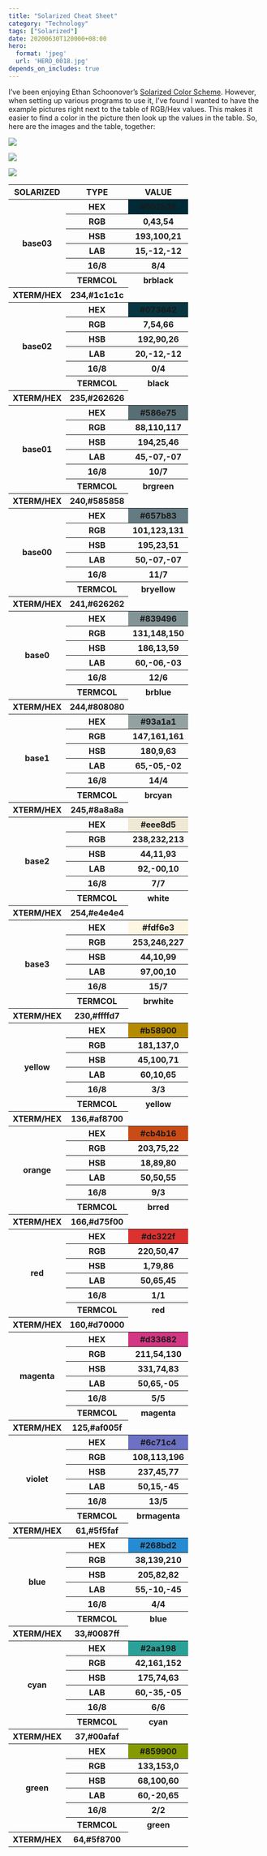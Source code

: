 ```yaml
---
title: "Solarized Cheat Sheet"
category: "Technology"
tags: ["Solarized"]
date: 20200630T120000+08:00
hero:
  format: 'jpeg'
  url: 'HERO_0018.jpg'
depends_on_includes: true
---
```

I’ve been enjoying Ethan Schoonover’s [Solarized Color Scheme](http://ethanschoonover.com/solarized). However, when setting up various programs to use it, I’ve found I wanted to have the example pictures right next to the table of RGB/Hex values. This makes it easier to find a color in the picture then look up the values in the table. So, here are the images and the table, together:

![](/assets/images/posts/solarized/solarized-palette.png)

![](/assets/images/posts/solarized/solarized-values-light.png)

![](/assets/images/posts/solarized/solarized-values-dark.png)

<table>
<!-- BEGIN base03 -->
<thead>
  <th>SOLARIZED</th>
  <th>TYPE</th>
  <th>VALUE</th>
</thead>
<tr>
  <th rowspan="7">base03</th>
</tr>
<tr>
  <th>HEX</th>
  <th style="background-color: #002b36;">#002b36</th>
</tr>
<tr>
  <th>RGB</th>
  <th>0,43,54</th>
</tr>
<tr>
  <th>HSB</th>
  <th>193,100,21</th>
</tr>
<tr>
  <th>LAB</th>
  <th>15,-12,-12</th>
</tr>
<tr>
  <th>16/8</th>
  <th>8/4</th>
</tr>
<tr>
  <th>TERMCOL</th>
  <th>brblack</th>
</tr>
<tr>
  <th>XTERM/HEX</th>
  <th>234,#1c1c1c</th>
</tr>
<!-- END base03 -->
<!-- BEGIN base02 -->
<tr>
  <th rowspan="7">base02</th>
</tr>
<tr>
  <th>HEX</th>
  <th style="background-color: #073642;">#073642</th>
</tr>
<tr>
  <th>RGB</th>
  <th>7,54,66</th>
</tr>
<tr>
  <th>HSB</th>
  <th>192,90,26</th>
</tr>
<tr>
  <th>LAB</th>
  <th>20,-12,-12</th>
</tr>
<tr>
  <th>16/8</th>
  <th>0/4</th>
</tr>
<tr>
  <th>TERMCOL</th>
  <th>black</th>
</tr>
<tr>
  <th>XTERM/HEX</th>
  <th>235,#262626</th>
</tr>
<!-- END base02 -->
<!-- BEGIN base01 -->
<tr>
  <th rowspan="7">base01</th>
</tr>
<tr>
  <th>HEX</th>
  <th style="background-color: #586e75;">#586e75</th>
</tr>
<tr>
  <th>RGB</th>
  <th>88,110,117</th>
</tr>
<tr>
  <th>HSB</th>
  <th>194,25,46</th>
</tr>
<tr>
  <th>LAB</th>
  <th>45,-07,-07</th>
</tr>
<tr>
  <th>16/8</th>
  <th>10/7</th>
</tr>
<tr>
  <th>TERMCOL</th>
  <th>brgreen</th>
</tr>
<tr>
  <th>XTERM/HEX</th>
  <th>240,#585858</th>
</tr>
<!-- END base01 -->
<!-- BEGIN base00 -->
<tr>
  <th rowspan="7">base00</th>
</tr>
<tr>
  <th>HEX</th>
  <th style="background-color: #657b83;">#657b83</th>
</tr>
<tr>
  <th>RGB</th>
  <th>101,123,131</th>
</tr>
<tr>
  <th>HSB</th>
  <th>195,23,51</th>
</tr>
<tr>
  <th>LAB</th>
  <th>50,-07,-07</th>
</tr>
<tr>
  <th>16/8</th>
  <th>11/7</th>
</tr>
<tr>
  <th>TERMCOL</th>
  <th>bryellow</th>
</tr>
<tr>
  <th>XTERM/HEX</th>
  <th>241,#626262</th>
</tr>
<!-- END base00 -->
<!-- BEGIN base0 -->
<tr>
  <th rowspan="7">base0</th>
</tr>
<tr>
  <th>HEX</th>
  <th style="background-color: #839496;">#839496</th>
</tr>
<tr>
  <th>RGB</th>
  <th>131,148,150</th>
</tr>
<tr>
  <th>HSB</th>
  <th>186,13,59</th>
</tr>
<tr>
  <th>LAB</th>
  <th>60,-06,-03</th>
</tr>
<tr>
  <th>16/8</th>
  <th>12/6</th>
</tr>
<tr>
  <th>TERMCOL</th>
  <th>brblue</th>
</tr>
<tr>
  <th>XTERM/HEX</th>
  <th>244,#808080</th>
</tr>
<!-- END base0 -->
<!-- BEGIN base1 -->
<tr>
  <th rowspan="7">base1</th>
</tr>
<tr>
  <th>HEX</th>
  <th style="background-color: #93a1a1;">#93a1a1</th>
</tr>
<tr>
  <th>RGB</th>
  <th>147,161,161</th>
</tr>
<tr>
  <th>HSB</th>
  <th>180,9,63</th>
</tr>
<tr>
  <th>LAB</th>
  <th>65,-05,-02</th>
</tr>
<tr>
  <th>16/8</th>
  <th>14/4</th>
</tr>
<tr>
  <th>TERMCOL</th>
  <th>brcyan</th>
</tr>
<tr>
  <th>XTERM/HEX</th>
  <th>245,#8a8a8a</th>
</tr>
<!-- END base1 -->
<!-- BEGIN base2 -->
<tr>
  <th rowspan="7">base2</th>
</tr>
<tr>
  <th>HEX</th>
  <th style="background-color: #eee8d5;">#eee8d5</th>
</tr>
<tr>
  <th>RGB</th>
  <th>238,232,213</th>
</tr>
<tr>
  <th>HSB</th>
  <th>44,11,93</th>
</tr>
<tr>
  <th>LAB</th>
  <th>92,-00,10</th>
</tr>
<tr>
  <th>16/8</th>
  <th>7/7</th>
</tr>
<tr>
  <th>TERMCOL</th>
  <th>white</th>
</tr>
<tr>
  <th>XTERM/HEX</th>
  <th>254,#e4e4e4</th>
</tr>
<!-- END base2 -->
<!-- BEGIN base3 -->
<tr>
  <th rowspan="7">base3</th>
</tr>
<tr>
  <th>HEX</th>
  <th style="background-color: #fdf6e3;">#fdf6e3</th>
</tr>
<tr>
  <th>RGB</th>
  <th>253,246,227</th>
</tr>
<tr>
  <th>HSB</th>
  <th>44,10,99</th>
</tr>
<tr>
  <th>LAB</th>
  <th>97,00,10</th>
</tr>
<tr>
  <th>16/8</th>
  <th>15/7</th>
</tr>
<tr>
  <th>TERMCOL</th>
  <th>brwhite</th>
</tr>
<tr>
  <th>XTERM/HEX</th>
  <th>230,#ffffd7</th>
</tr>
<!-- END base3 -->
<!-- BEGIN yellow -->
<tr>
  <th rowspan="7">yellow</th>
</tr>
<tr>
  <th>HEX</th>
  <th style="background-color: #b58900;">#b58900</th>
</tr>
<tr>
  <th>RGB</th>
  <th>181,137,0</th>
</tr>
<tr>
  <th>HSB</th>
  <th>45,100,71</th>
</tr>
<tr>
  <th>LAB</th>
  <th>60,10,65</th>
</tr>
<tr>
  <th>16/8</th>
  <th>3/3</th>
</tr>
<tr>
  <th>TERMCOL</th>
  <th>yellow</th>
</tr>
<tr>
  <th>XTERM/HEX</th>
  <th>136,#af8700</th>
</tr>
<!-- END yellow -->
<!-- BEGIN orange -->
<tr>
  <th rowspan="7">orange</th>
</tr>
<tr>
  <th>HEX</th>
  <th style="background-color: #cb4b16;">#cb4b16</th>
</tr>
<tr>
  <th>RGB</th>
  <th>203,75,22</th>
</tr>
<tr>
  <th>HSB</th>
  <th>18,89,80</th>
</tr>
<tr>
  <th>LAB</th>
  <th>50,50,55</th>
</tr>
<tr>
  <th>16/8</th>
  <th>9/3</th>
</tr>
<tr>
  <th>TERMCOL</th>
  <th>brred</th>
</tr>
<tr>
  <th>XTERM/HEX</th>
  <th>166,#d75f00</th>
</tr>
<!-- END orange -->
<!-- BEGIN red -->
<tr>
  <th rowspan="7">red</th>
</tr>
<tr>
  <th>HEX</th>
  <th style="background-color: #dc322f;">#dc322f</th>
</tr>
<tr>
  <th>RGB</th>
  <th>220,50,47</th>
</tr>
<tr>
  <th>HSB</th>
  <th>1,79,86</th>
</tr>
<tr>
  <th>LAB</th>
  <th>50,65,45</th>
</tr>
<tr>
  <th>16/8</th>
  <th>1/1</th>
</tr>
<tr>
  <th>TERMCOL</th>
  <th>red</th>
</tr>
<tr>
  <th>XTERM/HEX</th>
  <th>160,#d70000</th>
</tr>
<!-- END red -->
<!-- BEGIN magenta -->
<tr>
  <th rowspan="7">magenta</th>
</tr>
<tr>
  <th>HEX</th>
  <th style="background-color: #d33682;">#d33682</th>
</tr>
<tr>
  <th>RGB</th>
  <th>211,54,130</th>
</tr>
<tr>
  <th>HSB</th>
  <th>331,74,83</th>
</tr>
<tr>
  <th>LAB</th>
  <th>50,65,-05</th>
</tr>
<tr>
  <th>16/8</th>
  <th>5/5</th>
</tr>
<tr>
  <th>TERMCOL</th>
  <th>magenta</th>
</tr>
<tr>
  <th>XTERM/HEX</th>
  <th>125,#af005f</th>
</tr>
<!-- END magenta -->
<!-- BEGIN violet -->
<tr>
  <th rowspan="7">violet</th>
</tr>
<tr>
  <th>HEX</th>
  <th style="background-color: #6c71c4;">#6c71c4</th>
</tr>
<tr>
  <th>RGB</th>
  <th>108,113,196</th>
</tr>
<tr>
  <th>HSB</th>
  <th>237,45,77</th>
</tr>
<tr>
  <th>LAB</th>
  <th>50,15,-45</th>
</tr>
<tr>
  <th>16/8</th>
  <th>13/5</th>
</tr>
<tr>
  <th>TERMCOL</th>
  <th>brmagenta</th>
</tr>
<tr>
  <th>XTERM/HEX</th>
  <th>61,#5f5faf</th>
</tr>
<!-- END violet -->
<!-- BEGIN blue -->
<tr>
  <th rowspan="7">blue</th>
</tr>
<tr>
  <th>HEX</th>
  <th style="background-color: #268bd2;">#268bd2</th>
</tr>
<tr>
  <th>RGB</th>
  <th>38,139,210</th>
</tr>
<tr>
  <th>HSB</th>
  <th>205,82,82</th>
</tr>
<tr>
  <th>LAB</th>
  <th>55,-10,-45</th>
</tr>
<tr>
  <th>16/8</th>
  <th>4/4</th>
</tr>
<tr>
  <th>TERMCOL</th>
  <th>blue</th>
</tr>
<tr>
  <th>XTERM/HEX</th>
  <th>33,#0087ff</th>
</tr>
<!-- END blue -->
<!-- BEGIN cyan -->
<tr>
  <th rowspan="7">cyan</th>
</tr>
<tr>
  <th>HEX</th>
  <th style="background-color: #2aa198;">#2aa198</th>
</tr>
<tr>
  <th>RGB</th>
  <th>42,161,152</th>
</tr>
<tr>
  <th>HSB</th>
  <th>175,74,63</th>
</tr>
<tr>
  <th>LAB</th>
  <th>60,-35,-05</th>
</tr>
<tr>
  <th>16/8</th>
  <th>6/6</th>
</tr>
<tr>
  <th>TERMCOL</th>
  <th>cyan</th>
</tr>
<tr>
  <th>XTERM/HEX</th>
  <th>37,#00afaf</th>
</tr>
<!-- END cyan -->
<!-- BEGIN green -->
<tr>
  <th rowspan="7">green</th>
</tr>
<tr>
  <th>HEX</th>
  <th style="background-color: #859900;">#859900</th>
</tr>
<tr>
  <th>RGB</th>
  <th>133,153,0</th>
</tr>
<tr>
  <th>HSB</th>
  <th>68,100,60</th>
</tr>
<tr>
  <th>LAB</th>
  <th>60,-20,65</th>
</tr>
<tr>
  <th>16/8</th>
  <th>2/2</th>
</tr>
<tr>
  <th>TERMCOL</th>
  <th>green</th>
</tr>
<tr>
  <th>XTERM/HEX</th>
  <th>64,#5f8700</th>
</tr>
<!-- END green -->
</table>

